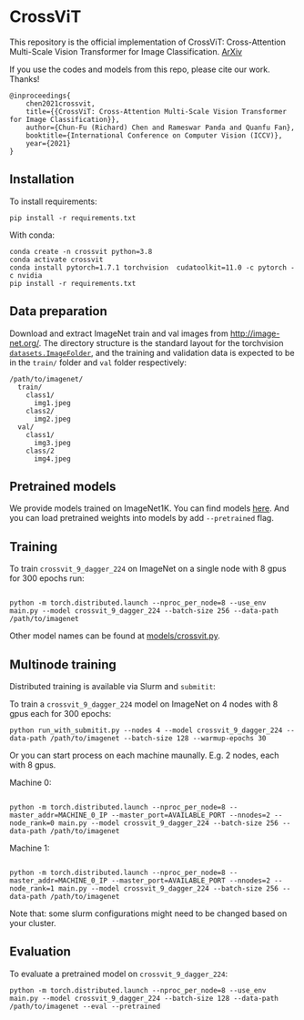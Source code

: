 # CrossViT

This repository is the official implementation of CrossViT: Cross-Attention Multi-Scale Vision Transformer for Image Classification. [ArXiv](https://arxiv.org/abs/2103.14899)

If you use the codes and models from this repo, please cite our work. Thanks!

```
@inproceedings{
    chen2021crossvit,
    title={{CrossViT: Cross-Attention Multi-Scale Vision Transformer for Image Classification}},
    author={Chun-Fu (Richard) Chen and Rameswar Panda and Quanfu Fan},
    booktitle={International Conference on Computer Vision (ICCV)},
    year={2021}
}
```


## Installation

To install requirements:

```setup
pip install -r requirements.txt
```

With conda:

```
conda create -n crossvit python=3.8
conda activate crossvit
conda install pytorch=1.7.1 torchvision  cudatoolkit=11.0 -c pytorch -c nvidia
pip install -r requirements.txt
```

## Data preparation

Download and extract ImageNet train and val images from http://image-net.org/.
The directory structure is the standard layout for the torchvision [`datasets.ImageFolder`](https://pytorch.org/docs/stable/torchvision/datasets.html#imagefolder), and the training and validation data is expected to be in the `train/` folder and `val` folder respectively:

```
/path/to/imagenet/
  train/
    class1/
      img1.jpeg
    class2/
      img2.jpeg
  val/
    class1/
      img3.jpeg
    class/2
      img4.jpeg
```

## Pretrained models

We provide models trained on ImageNet1K. You can find models [here](https://github.com/IBM/CrossViT/releases/tag/weights-0.1).
And you can load pretrained weights into models by add `--pretrained` flag.


## Training

To train `crossvit_9_dagger_224` on ImageNet on a single node with 8 gpus for 300 epochs run:

```shell script

python -m torch.distributed.launch --nproc_per_node=8 --use_env main.py --model crossvit_9_dagger_224 --batch-size 256 --data-path /path/to/imagenet
```

Other model names can be found at [models/crossvit.py](models/crossvit.py).

## Multinode training

Distributed training is available via Slurm and `submitit`:

To train a `crossvit_9_dagger_224` model on ImageNet on 4 nodes with 8 gpus each for 300 epochs:

```
python run_with_submitit.py --nodes 4 --model crossvit_9_dagger_224 --data-path /path/to/imagenet --batch-size 128 --warmup-epochs 30
```

Or you can start process on each machine maunally. E.g. 2 nodes, each with 8 gpus.

Machine 0:
```shell script

python -m torch.distributed.launch --nproc_per_node=8 --master_addr=MACHINE_0_IP --master_port=AVAILABLE_PORT --nnodes=2 --node_rank=0 main.py --model crossvit_9_dagger_224 --batch-size 256 --data-path /path/to/imagenet
```

Machine 1:
```shell script

python -m torch.distributed.launch --nproc_per_node=8 --master_addr=MACHINE_0_IP --master_port=AVAILABLE_PORT --nnodes=2 --node_rank=1 main.py --model crossvit_9_dagger_224 --batch-size 256 --data-path /path/to/imagenet
```


Note that: some slurm configurations might need to be changed based on your cluster.


## Evaluation

To evaluate a pretrained model on `crossvit_9_dagger_224`:

```
python -m torch.distributed.launch --nproc_per_node=8 --use_env main.py --model crossvit_9_dagger_224 --batch-size 128 --data-path /path/to/imagenet --eval --pretrained
```
